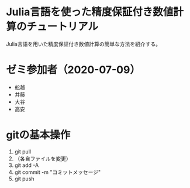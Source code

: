 # Julia言語を使った精度保証付き数値計算のチュートリアル

Julia言語を用いた精度保証付き数値計算の簡単な方法を紹介する。

# ゼミ参加者（2020-07-09）

- 舩越
- 井藤
- 大谷
- 高安

# gitの基本操作

1. git pull
2. （各自ファイルを変更）
3. git add -A
4. git commit -m "コミットメッセージ"
5. git push
